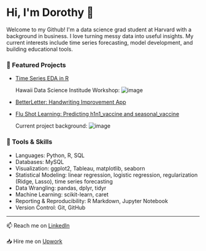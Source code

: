 # Hi, I'm Dorothy 👋

Welcome to my Github! I'm a data science grad student at Harvard with a background in business. I love turning messy data into useful insights. My current interests include time series forecasting, model development, and building educational tools.

### 📌 Featured Projects
- [Time Series EDA in R](https://github.com/change-hi/change-hi.github.io)

  Hawaii Data Science Institude Workshop:
  ![image](https://github.com/user-attachments/assets/37cc29e3-350f-4a48-92e1-282cbab7135b)

- [BetterLetter: Handwriting Improvement App](https://github.com/dorothyavo/betterletterapp)
- [Flu Shot Learning: Predicting h1n1_vaccine and seasonal_vaccine](https://github.com/dorothyavo/Predicting-H1N1-and-Seasonal-Flu-Vaccines-)
  
  Current project background:
  ![image](https://github.com/user-attachments/assets/3f3ff60b-730f-4a41-ab86-6d02239be0ff)

### 🧰 Tools & Skills
- Languages: Python, R, SQL
- Databases: MySQL
- Visualization: ggplot2, Tableau, matplotlib, seaborn
- Statistical Modeling: linear regression, logistic regression, regularization (Ridge, Lasso), time series forecasting
- Data Wrangling: pandas, dplyr, tidyr
- Machine Learning: scikit-learn, caret
- Reporting & Reproducibility: R Markdown, Jupyter Notebook
- Version Control: Git, GitHub

---

📫 Reach me on [LinkedIn](https://www.linkedin.com/in/dorothy-vo-7005aa344/)<br><br>
📥 Hire me on [Upwork](https://www.upwork.com/freelancers/~01223bd55335eb0d51?mp_source=share)
